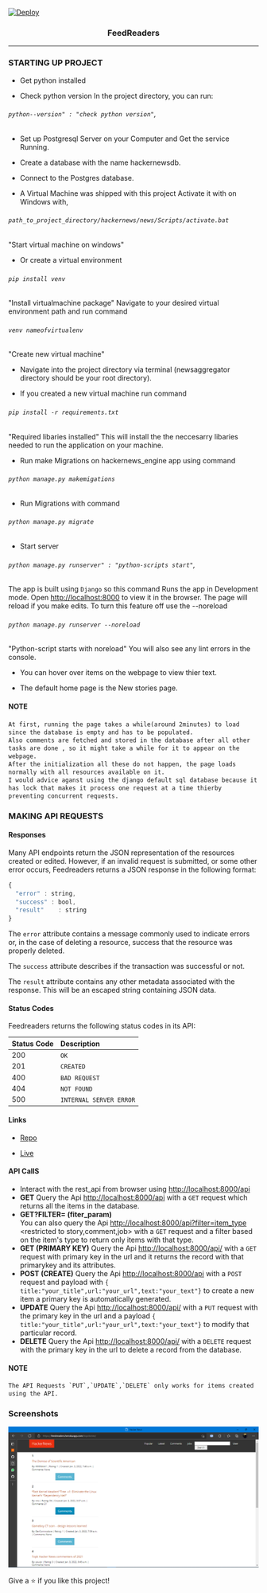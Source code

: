 [![Deploy](https://www.herokucdn.com/deploy/button.svg)](https://heroku.com/deploy?template=https://github.com/derhnyel/feedreaders)<h3 align="center">FeedReaders</h1>
<hr/>

### STARTING UP PROJECT
- Get python installed

- Check python version
In the project directory, you can run:
###### `python--version" : "check python version"`,

- Set up Postgresql Server on your Computer and Get the service Running.
 
- Create a database with the name hackernewsdb.

- Connect to the Postgres database.

- A Virtual Machine was shipped with this project Activate it with  on Windows with,
###### `path_to_project_directory/hackernews/news/Scripts/activate.bat` 
"Start virtual machine on windows"

- Or create a virtual environment 
###### `pip install venv` 
"Install virtualmachine package"
Navigate to your desired virtual environment path and run command
###### `venv nameofvirtualenv`
"Create new virtual machine"

- Navigate into the project directory via terminal (newsaggregator directory should be your root directory).

- If you created a new virtual machine run command 
###### `pip install -r requirements.txt`
"Required libaries installed"
This will install the the neccesarry libaries needed to run the application on your machine. 

- Run make Migrations on hackernews_engine app using command 
###### `python manage.py makemigations`

- Run Migrations with command 
###### `python manage.py migrate`

- Start server 
###### `python manage.py runserver" : "python-scripts start"`,
The app is built using `Django` so this command Runs the app in Development mode. Open [http://localhost:8000](http://localhost:8000) to view it in the browser. The page will reload if you make edits. 
To turn this feature off use the --noreload 
###### `python manage.py runserver --noreload`
"Python-script starts with noreload"
You will also see any lint errors in the console.

- You can hover over items on the webpage to view thier text.

- The default home page is the New stories page.

#### NOTE
    At first, running the page takes a while(around 2minutes) to load since the database is empty and has to be populated.
    Also comments are fetched and stored in the database after all other tasks are done , so it might take a while for it to appear on the webpage.
    After the initialization all these do not happen, the page loads normally with all resources available on it. 
    I would advice aganst using the django default sql database because it has lock that makes it process one request at a time thierby preventing concurrent requests.   

### MAKING API REQUESTS

#### Responses

Many API endpoints return the JSON representation of the resources created or edited. However, if an invalid request is submitted, or some other error occurs, Feedreaders returns a JSON response in the following format:

```javascript
{
  "error" : string,
  "success" : bool,
  "result"    : string
}
```

The `error` attribute contains a message commonly used to indicate errors or, in the case of deleting a resource, success that the resource was properly deleted.

The `success` attribute describes if the transaction was successful or not.

The `result` attribute contains any other metadata associated with the response. This will be an escaped string containing JSON data.

#### Status Codes

Feedreaders returns the following status codes in its API:

| Status Code | Description |
| :--- | :--- |
| 200 | `OK` |
| 201 | `CREATED` |
| 400 | `BAD REQUEST` |
| 404 | `NOT FOUND` |
| 500 | `INTERNAL SERVER ERROR` |

#### Links

- [Repo](https://github.com/derhnyel/feedreaders "feedreaders Repo")

- [Live](https://feedreaders.herokuapp.com "Live View")


#### API CallS

- Interact with the rest_api from browser using [http://localhost:8000/api](http://localhost:8000/api)
- **GET** 
Query the Api  [http://localhost:8000/api](http://localhost:8000/api) with a `GET` request which returns all the items in the database.
- **GET?FILTER= (fiter_param)**   
You can also query the Api [http://localhost:8000/api?filter=item_type](http://localhost:8000/api/filter=item_type) <restricted to story,comment,job> with a `GET` request and a filter based on the item's type to return only items with that type.
- **GET<PK> (PRIMARY KEY)** 
Query the Api [http://localhost:8000/api/<pk>](http://localhost:8000/api/<pk>) with a `GET` request with primary key in the url and it returns the record with that primarykey and its attributes.
- **POST (CREATE)** 
Query the Api  [http://localhost:8000/api](http://localhost:8000/api) with a `POST` request and payload with 
`{ title:"your_title",url:"your_url",text:"your_text"}` to create a new item a primary key is automatically generated.
- **UPDATE**
Query the Api [http://localhost:8000/api/<pk>](http://localhost:8000/api/<pk>) with a `PUT` request with the primary key in the url and a payload `{ title:"your_title",url:"your_url",text:"your_text"}` to modify that particular record.
- **DELETE**
Query the Api [http://localhost:8000/api/<pk>](http://localhost:8000/api/<pk>) with a `DELETE` request with the primary key in the url to delete a record from the database.

#### NOTE 
    The API Requests `PUT`,`UPDATE`,`DELETE` only works for items created using the API.




### Screenshots

![Home Page](/screenshots/1.png "Home Page")


Give a ⭐️ if you like this project!